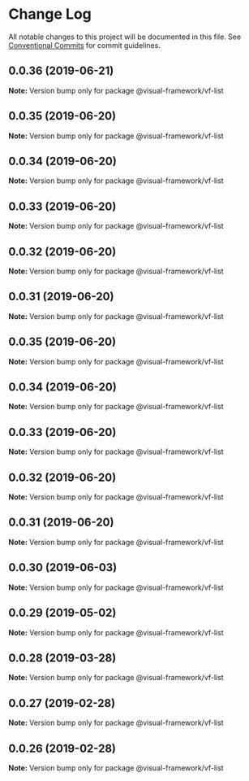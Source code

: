 # Change Log

All notable changes to this project will be documented in this file.
See [Conventional Commits](https://conventionalcommits.org) for commit guidelines.

## 0.0.36 (2019-06-21)

**Note:** Version bump only for package @visual-framework/vf-list





## 0.0.35 (2019-06-20)

**Note:** Version bump only for package @visual-framework/vf-list





## 0.0.34 (2019-06-20)

**Note:** Version bump only for package @visual-framework/vf-list





## 0.0.33 (2019-06-20)

**Note:** Version bump only for package @visual-framework/vf-list





## 0.0.32 (2019-06-20)

**Note:** Version bump only for package @visual-framework/vf-list





## 0.0.31 (2019-06-20)

**Note:** Version bump only for package @visual-framework/vf-list





## 0.0.35 (2019-06-20)

**Note:** Version bump only for package @visual-framework/vf-list





## 0.0.34 (2019-06-20)

**Note:** Version bump only for package @visual-framework/vf-list





## 0.0.33 (2019-06-20)

**Note:** Version bump only for package @visual-framework/vf-list





## 0.0.32 (2019-06-20)

**Note:** Version bump only for package @visual-framework/vf-list





## 0.0.31 (2019-06-20)

**Note:** Version bump only for package @visual-framework/vf-list





## 0.0.30 (2019-06-03)

**Note:** Version bump only for package @visual-framework/vf-list





## 0.0.29 (2019-05-02)

**Note:** Version bump only for package @visual-framework/vf-list





## 0.0.28 (2019-03-28)

**Note:** Version bump only for package @visual-framework/vf-list





## 0.0.27 (2019-02-28)

**Note:** Version bump only for package @visual-framework/vf-list





## 0.0.26 (2019-02-28)

**Note:** Version bump only for package @visual-framework/vf-list
